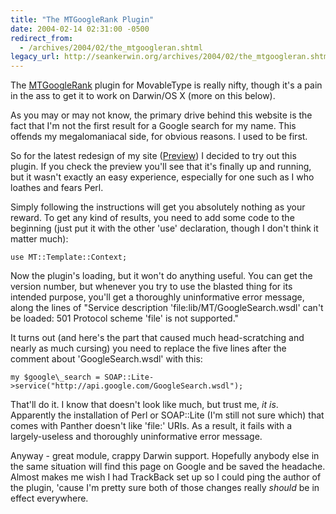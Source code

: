```yaml
---
title: "The MTGoogleRank Plugin"
date: 2004-02-14 02:31:00 -0500
redirect_from:
  - /archives/2004/02/the_mtgoogleran.shtml
legacy_url: http://seankerwin.org/archives/2004/02/the_mtgoogleran.shtml
---
```

The [MTGoogleRank](http://www.johnsjottings.com/archives/2004/01/10/mtgooglerank.html) plugin for MovableType is really nifty, though it's a pain in the ass to get it to work on Darwin/OS X (more on this below).

As you may or may not know, the primary drive behind this website is the fact that I'm not the first result for a Google search for my name. This offends my megalomaniacal side, for obvious reasons. I used to be first.

So for the latest redesign of my site ([Preview](http://hamstergeddon.dyndns.org/new_index.shtml)) I decided to try out this plugin. If you check the preview you'll see that it's finally up and running, but it wasn't exactly an easy experience, especially for one such as I who loathes and fears Perl.

Simply following the instructions will get you absolutely nothing as your reward. To get any kind of results, you need to add some code to the beginning (just put it with the other 'use' declaration, though I don't think it matter much):

```
use MT::Template::Context;
```

Now the plugin's loading, but it won't do anything useful. You can get the version number, but whenever you try to use the blasted thing for its intended purpose, you'll get a thoroughly uninformative error message, along the lines of "Service description 'file:lib/MT/GoogleSearch.wsdl' can't be loaded: 501 Protocol scheme 'file' is not supported."

It turns out (and here's the part that caused much head-scratching and nearly as much cursing) you need to replace the five lines after the comment about 'GoogleSearch.wsdl' with this:

```
my $google\_search = SOAP::Lite->service("http://api.google.com/GoogleSearch.wsdl");
```

That'll do it. I know that doesn't look like much, but trust me, _it is_. Apparently the installation of Perl or SOAP::Lite (I'm still not sure which) that comes with Panther doesn't like 'file:' URIs. As a result, it fails with a largely-useless and thoroughly uninformative error message.

Anyway - great module, crappy Darwin support. Hopefully anybody else in the same situation will find this page on Google and be saved the headache. Almost makes me wish I had TrackBack set up so I could ping the author of the plugin, 'cause I'm pretty sure both of those changes really _should_ be in effect everywhere.
